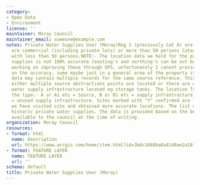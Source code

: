 ```yaml
---
category:
- Open Data
- Environment
license: ''
maintainer: Moray Council
maintainer_email: someone@example.com
notes: Private Water Supplies User (Moray)Reg 2 (previously Cat A) are supplies which
  are commercial (including private lets) or more than 50 persons Category B are non-commercial
  with less than 50 persons.NOTE:- The location data we hold for the private water
  supplies is not 100% accurate (easting's and northing's can be out but we are currently
  working on improving these through GPS, unfortunately I cannot provide a figure
  on the accuracy, some maybe just in a general area of the property it serves).The
  data may contain multiple records for the same source reference, this may be where
  either multiple source abstractions points are located or there are other private
  water supply infrastructure located eg storage tanks. The location Type indicates
  the type:- A or A1 etc = Source, B or B1 etc = supply infrastructure, U or U1 etc
  = unused supply infrastructure. Sites marked with "Y" confirmed are for sites where
  we have visited site and obtained more accurate locations. The list does not include
  historic private water supplies. The data is provided based on the best information
  available to the council at the time of writing.
organization: Moray Council
resources:
- format: html
  name: Description
  url: https://www.arcgis.com/home/item.html?id=3bdc1668ba8a4140ae2a18f246621b9e
- format: FEATURE LAYER
  name: FEATURE LAYER
  url: ''
schema: default
title: Private Water Supplies User (Moray)
---
```

